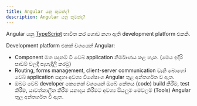 ```yaml
---
title: Angular යනු කුමක්ද?
description: Angular යනු කුමක්ද?
---
```

Angular යනු [TypeScript](https://www.typescriptlang.org/) භාවිත කර ගොඩ නගා ඇති development platform එකකි.

Development platform එකක් වශයෙන් Angular:

- Component මත පදනම් වී වෙබ් application නිර්මාණය කළ හැක. (මෙය ඉදිරි පාඩම් වලදී පැහැදිලි කරමු)
- Routing, forms management, client-server communication වැනි බොහෝ වෙබ් application සඳහා අවශ්‍ය විශේෂාංග Angular තුළ අන්තර්ගත ව ඇත.
- ඔබට වෙබ් developer කෙනෙක් වශයෙන් ඔබේ කේතය (code) build කිරීම, test කිරීම, යාවත්කාලීන කිරීම යනාදය කිරීමට අවශ්‍ය සියලුම මෙවලම් (Tools) Angular තුල අන්තර්ගත වී ඇත.